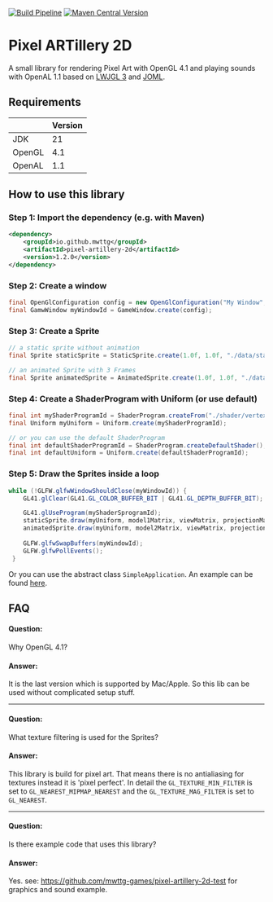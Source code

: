 [![Build Pipeline](https://github.com/mwttg/pixel-artillery-2d/actions/workflows/build.yml/badge.svg)](https://github.com/mwttg/pixel-artillery-2d/actions/workflows/build.yml)
[![Maven Central Version](https://img.shields.io/maven-central/v/io.github.mwttg/pixel-artillery-2d?style=plastic)](https://central.sonatype.com/search?q=mwttg+pixel-artillery-2d)

# Pixel ARTillery 2D

A small library for rendering Pixel Art with OpenGL 4.1 and playing sounds with OpenAL 1.1 based on [LWJGL 3][lwjgl] and [JOML][joml].

## Requirements
|        | Version |
|--------|---------|
| JDK    | 21      |
| OpenGL | 4.1     |
| OpenAL | 1.1     |

## How to use this library

### Step 1: Import the dependency (e.g. with Maven)
````xml
<dependency>
    <groupId>io.github.mwttg</groupId>
    <artifactId>pixel-artillery-2d</artifactId>
    <version>1.2.0</version>
</dependency>
````

### Step 2: Create a window

````java
final OpenGlConfiguration config = new OpenGlConfiguration("My Window", 1920, 1080, true, true, 0.01f, 100.0f);
final GamwWindow myWindowId = GameWindow.create(config);
````

### Step 3: Create a Sprite

````java
// a static sprite without animation
final Sprite staticSprite = StaticSprite.create(1.0f, 1.0f, "./data/static-sprite.png");

// an animated Sprite with 3 Frames
final Sprite animatedSprite = AnimatedSprite.create(1.0f, 1.0f, "./data/animated-sprite.png", List.of(150, 150, 200));
````

### Step 4: Create a ShaderProgram with Uniform (or use default)

````java
final int myShaderProgramId = ShaderProgram.createFrom("./shader/vertex.glsl", "./shader/fragment.glsl");
final Uniform myUniform = Uniform.create(myShaderProgramId);

// or you can use the default ShaderProgram
final int defaultShaderProgramId = ShaderProgram.createDefaultShader();
final int defaultUniform = Uniform.create(defaultShaderProgramId);
````

### Step 5: Draw the Sprites inside a loop
````java
while (!GLFW.glfwWindowShouldClose(myWindowId)) {
    GL41.glClear(GL41.GL_COLOR_BUFFER_BIT | GL41.GL_DEPTH_BUFFER_BIT);

    GL41.glUseProgram(myShaderSprogramId);
    staticSprite.draw(myUniform, model1Matrix, viewMatrix, projectionMatrix);
    animatedSprite.draw(myUniform, model2Matrix, viewMatrix, projectionMatrix);
    
    GLFW.glfwSwapBuffers(myWindowId);
    GLFW.glfwPollEvents();
 }
````

Or you can use the abstract class `SimpleApplication`. 
An example can be found [here][pixel-artillery-example].

## FAQ

#### Question:
Why OpenGL 4.1?

#### Answer:
It is the last version which is supported by Mac/Apple. 
So this lib can be used without complicated setup stuff.

---

#### Question:
What texture filtering is used for the Sprites?

#### Answer:
This library is build for pixel art. 
That means there is no antialiasing for textures instead it is 'pixel perfect'.
In detail the `GL_TEXTURE_MIN_FILTER` is set to `GL_NEAREST_MIPMAP_NEAREST` and the `GL_TEXTURE_MAG_FILTER` is set to `GL_NEAREST`.

---

#### Question:
Is there example code that uses this library?

#### Answer:
Yes. see: https://github.com/mwttg-games/pixel-artillery-2d-test for graphics and sound example.

[comment]: <> (collection of links sorted alphabetically ascending)
[joml]: https://github.com/JOML-CI/JOML
[lwjgl]: https://www.lwjgl.org/
[pixel-artillery-example]: https://github.com/mwttg-games/pixel-artillery-2d-test
